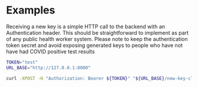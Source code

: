 # Examples

Receiving a new key is a simple HTTP call to the backend with an Authentication header. This should be straightforward to implement as part of any public health worker system. Please note to keep the authentication token secret and avoid exposing generated keys to people who have not have had COVID positive test results


```sh
TOKEN="test"
URL_BASE="http://127.0.0.1:8000"

curl -XPOST -H "Authorization: Bearer ${TOKEN}" "${URL_BASE}/new-key-claim"
```
